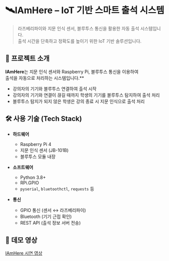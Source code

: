 # 🛰IAmHere – IoT 기반 스마트 출석 시스템

> 라즈베리파이와 지문 인식 센서, 블루투스 통신을 활용한 자동 출석 시스템입니다.  
> 출석 시간을 단축하고 정확도를 높이기 위한 IoT 기반 솔루션입니다.

## 📌 프로젝트 소개

**IAmHere**는 지문 인식 센서와 Raspberry Pi, 블루투스 통신을 이용하여  
출석을 자동으로 처리하는 시스템입니다.**

- 강의자의 기기와 블루투스 연결하여 출석 시작
- 강의자의 기기와 연결이 끊길 때까지 학생의 기기를 블루투스 탐지하여 출석 처리
- 블루투스 탐지가 되지 않은 학생은 강의 종료 시 지문 인식으로 출석 처리

## 🛠️ 사용 기술 (Tech Stack)

- **하드웨어**
  - Raspberry Pi 4
  - 지문 인식 센서 (JB-101B)
  - 블루투스 모듈 내장

- **소프트웨어**
  - Python 3.8+
  - RPi.GPIO
  - `pyserial`, `bluetoothctl`, `requests` 등

- **통신**
  - GPIO 통신 (센서 ↔ 라즈베리파이)
  - Bluetooth (기기 근접 확인)
  - REST API (출석 정보 서버 전송)

## 👀 데모 영상
[IAmHere 시연 영상](https://youtu.be/DxXN-7ntfTQhttps://youtu.be/DxXN-7ntfTQ)
